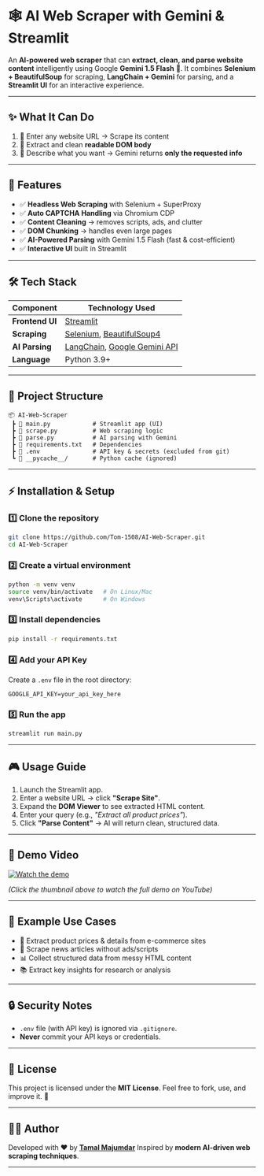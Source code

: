 # 🕸️ AI Web Scraper with Gemini & Streamlit

An **AI-powered web scraper** that can **extract, clean, and parse website content** intelligently using Google **Gemini 1.5 Flash** 🚀.
It combines **Selenium + BeautifulSoup** for scraping, **LangChain + Gemini** for parsing, and a **Streamlit UI** for an interactive experience.

---

## ✨ What It Can Do

1. 🔗 Enter any website URL → Scrape its content
2. 🧹 Extract and clean **readable DOM body**
3. 🤖 Describe what you want → Gemini returns **only the requested info**

---

## 🚀 Features

* ✅ **Headless Web Scraping** with Selenium + SuperProxy
* ✅ **Auto CAPTCHA Handling** via Chromium CDP
* ✅ **Content Cleaning** → removes scripts, ads, and clutter
* ✅ **DOM Chunking** → handles even large pages
* ✅ **AI-Powered Parsing** with Gemini 1.5 Flash (fast & cost-efficient)
* ✅ **Interactive UI** built in Streamlit

---

## 🛠️ Tech Stack

| Component       | Technology Used                                                                                         |
| --------------- | ------------------------------------------------------------------------------------------------------- |
| **Frontend UI** | [Streamlit](https://streamlit.io/)                                                                      |
| **Scraping**    | [Selenium](https://www.selenium.dev/), [BeautifulSoup4](https://www.crummy.com/software/BeautifulSoup/) |
| **AI Parsing**  | [LangChain](https://www.langchain.com/), [Google Gemini API](https://ai.google.dev/)                    |
| **Language**    | Python 3.9+                                                                                             |

---

## 📂 Project Structure

```
📦 AI-Web-Scraper
 ┣ 📜 main.py            # Streamlit app (UI)
 ┣ 📜 scrape.py          # Web scraping logic
 ┣ 📜 parse.py           # AI parsing with Gemini
 ┣ 📜 requirements.txt   # Dependencies
 ┣ 📜 .env               # API key & secrets (excluded from git)
 ┗ 📂 __pycache__/       # Python cache (ignored)
```

---

## ⚡ Installation & Setup

### 1️⃣ Clone the repository

```bash
git clone https://github.com/Tom-1508/AI-Web-Scraper.git
cd AI-Web-Scraper
```

### 2️⃣ Create a virtual environment

```bash
python -m venv venv
source venv/bin/activate   # On Linux/Mac
venv\Scripts\activate      # On Windows
```

### 3️⃣ Install dependencies

```bash
pip install -r requirements.txt
```

### 4️⃣ Add your API Key

Create a `.env` file in the root directory:

```
GOOGLE_API_KEY=your_api_key_here
```

### 5️⃣ Run the app

```bash
streamlit run main.py
```

---

## 🎮 Usage Guide

1. Launch the Streamlit app.
2. Enter a website URL → click **"Scrape Site"**.
3. Expand the **DOM Viewer** to see extracted HTML content.
4. Enter your query (e.g., *"Extract all product prices"*).
5. Click **"Parse Content"** → AI will return clean, structured data.

---

## 🎥 Demo Video

[![Watch the demo](https://img.youtube.com/vi/AU1AczEB4ds/0.jpg)](https://youtu.be/AU1AczEB4ds?si=8J_zgoqp2uoyt41-)

*(Click the thumbnail above to watch the full demo on YouTube)*

---

## 📝 Example Use Cases

* 🛒 Extract product prices & details from e-commerce sites
* 📰 Scrape news articles without ads/scripts
* 📊 Collect structured data from messy HTML content
* 📚 Extract key insights for research or analysis

---

## 🔒 Security Notes

* `.env` file (with API key) is ignored via `.gitignore`.
* **Never** commit your API keys or credentials.

---

## 📜 License

This project is licensed under the **MIT License**.
Feel free to fork, use, and improve it. 🚀

---

## 👨‍💻 Author

Developed with ❤️ by [**Tamal Majumdar**](https://github.com/Tom-1508)
Inspired by **modern AI-driven web scraping techniques**.

---